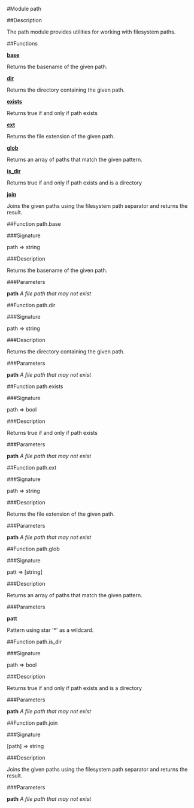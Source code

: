 #Module path

##Description

The path module provides utilities for working with filesystem paths.

##Functions

**[base](#function-pathbase)**

Returns the basename of the given path.

**[dir](#function-pathdir)**

Returns the directory containing the given path.

**[exists](#function-pathexists)**

Returns true if and only if path exists

**[ext](#function-pathext)**

Returns the file extension of the given path.

**[glob](#function-pathglob)**

Returns an array of paths that match the given pattern.

**[is_dir](#function-pathis_dir)**

Returns true if and only if path exists and is a directory

**[join](#function-pathjoin)**

Joins the given paths using the filesystem path separator and returns
the result.

##Function path.base

###Signature

path => string

###Description

Returns the basename of the given path.

###Parameters

**path** _A file path that may not exist_

##Function path.dir

###Signature

path => string

###Description

Returns the directory containing the given path.

###Parameters

**path** _A file path that may not exist_

##Function path.exists

###Signature

path => bool

###Description

Returns true if and only if path exists

###Parameters

**path** _A file path that may not exist_

##Function path.ext

###Signature

path => string

###Description

Returns the file extension of the given path.

###Parameters

**path** _A file path that may not exist_

##Function path.glob

###Signature

patt => [string]

###Description

Returns an array of paths that match the given pattern.

###Parameters

**patt**

Pattern using star '*' as a wildcard.

##Function path.is_dir

###Signature

path => bool

###Description

Returns true if and only if path exists and is a directory

###Parameters

**path** _A file path that may not exist_

##Function path.join

###Signature

[path] => string

###Description

Joins the given paths using the filesystem path separator and returns the result.

###Parameters

**path** _A file path that may not exist_

